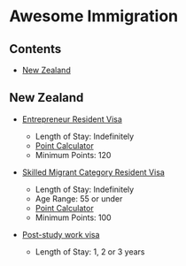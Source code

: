 # Awesome Immigration

## Contents

- [New Zealand](#new-zealand)

## New Zealand

- [Entrepreneur Resident Visa](https://www.immigration.govt.nz/new-zealand-visas/apply-for-a-visa/about-visa/entrepreneur-resident-visa)

    - Length of Stay: Indefinitely
    - [Point Calculator](https://www.immigration.govt.nz/new-zealand-visas/apply-for-a-visa/tools-and-information/tools/points-scale-entrepreneurs-work-visa)
    - Minimum Points: 120

- [Skilled Migrant Category Resident Visa](https://www.immigration.govt.nz/new-zealand-visas/apply-for-a-visa/about-visa/skilled-migrant-category-resident-visa)

    - Length of Stay: Indefinitely
    - Age Range: 55 or under
    - [Point Calculator](https://www.immigration.govt.nz/new-zealand-visas/apply-for-a-visa/tools-and-information/tools/points-indicator-smc-28aug)
    - Minimum Points: 100

- [Post-study work visa](https://www.immigration.govt.nz/new-zealand-visas/apply-for-a-visa/about-visa/post-study-work-visa)

    - Length of Stay: 1, 2 or 3 years
